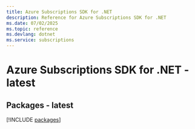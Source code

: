 ```yaml
---
title: Azure Subscriptions SDK for .NET
description: Reference for Azure Subscriptions SDK for .NET
ms.date: 07/02/2025
ms.topic: reference
ms.devlang: dotnet
ms.service: subscriptions
---
```

# Azure Subscriptions SDK for .NET - latest
## Packages - latest
[!INCLUDE [packages](subscriptions-index.md)]